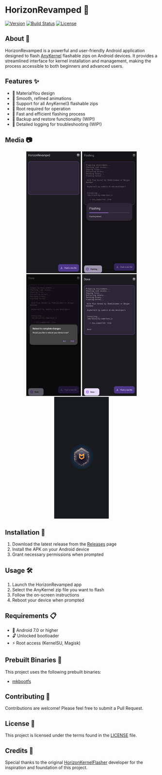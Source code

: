# HorizonRevamped 🚀

[![Version](https://img.shields.io/badge/version-1.0.1-blue.svg)](https://github.com/CRZX1337/HorizonRevamped/releases)
[![Build Status](https://img.shields.io/badge/build-passing-brightgreen.svg)]()
[![License](https://img.shields.io/badge/license-MIT-green.svg)](LICENSE)

## About 📱

HorizonRevamped is a powerful and user-friendly Android application designed to flash [AnyKernel](https://github.com/osm0sis/AnyKernel3) flashable zips on Android devices. It provides a streamlined interface for kernel installation and management, making the process accessible to both beginners and advanced users.

## Features ✨

- 🔹 MaterialYou design
- 🔹 Smooth, refined animations
- 🔹 Support for all AnyKernel3 flashable zips
- 🔹 Root required for operation
- 🔹 Fast and efficient flashing process
- 🔹 Backup and restore functionality (WIP!)
- 🔹 Detailed logging for troubleshooting (WIP!)

## Media 📷

<p align="center">
  <img src="screenshots/1.png" width="180" height="400" />
  <img src="screenshots/2.png" width="180" height="400" />
  <img src="screenshots/3.png" width="180" height="400" />
  <img src="screenshots/4.png" width="180" height="400" />
  <img src="screenshots/preview.gif" width="180" height="400" />
</p>

## Installation 📲

1. Download the latest release from the [Releases](https://github.com/YourUsername/HorizonRevamped/releases) page
2. Install the APK on your Android device
3. Grant necessary permissions when prompted

## Usage 🛠️

1. Launch the HorizonRevamped app
2. Select the AnyKernel zip file you want to flash
3. Follow the on-screen instructions
4. Reboot your device when prompted

## Requirements 📋

- 📱 Android 7.0 or higher
- 🔓 Unlocked bootloader
- ⚡ Root access (KernelSU, Magisk)

## Prebuilt Binaries 🧰

This project uses the following prebuilt binaries:

- [mkbootfs](https://github.com/libxzr/mkbootfs)

## Contributing 👥

Contributions are welcome! Please feel free to submit a Pull Request.

## License 📄

This project is licensed under the terms found in the [LICENSE](LICENSE) file.

## Credits 🙏

Special thanks to the original [HorizonKernelFlasher](https://github.com/libxzr/HorizonKernelFlasher) developer for the inspiration and foundation of this project.
